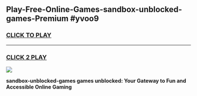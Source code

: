 
## Play-Free-Online-Games-sandbox-unblocked-games-Premium #yvoo9
<h3>
<a href="https://premium.freeplayer.one?title=sandbox-unblocked-games&ref=8M">CLICK TO PLAY</a></h3>
<hr>

<h3>
<a href="https://premium.freeplayer.one?title=sandbox-unblocked-games&ref=8M">CLICK 2 PLAY</a>
  
</h3>

<a href="https://premium.freeplayer.one?title=sandbox-unblocked-games&ref=8M"><img src="https://clearcache.store/games.png"></a>


**sandbox-unblocked-games games unblocked: Your Gateway to Fun and Accessible Online Gaming**
